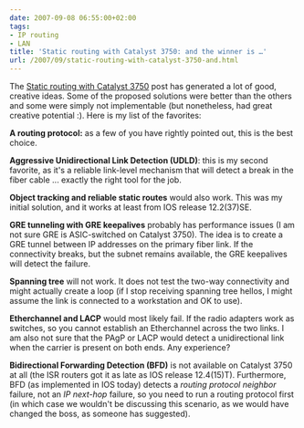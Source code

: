 ```yaml
---
date: 2007-09-08 06:55:00+02:00
tags:
- IP routing
- LAN
title: 'Static routing with Catalyst 3750: and the winner is …'
url: /2007/09/static-routing-with-catalyst-3750-and.html
---
```

The [Static routing with Catalyst 3750](/2007/09/get-creative-static-routing-with.html) post has generated a lot of good, creative ideas. Some of the proposed solutions were better than the others and some were simply not implementable (but nonetheless, had great creative potential :). Here is my list of the favorites:

**A routing protocol:** as a few of you have rightly pointed out, this is the best choice.

**Aggressive Unidirectional Link Detection (UDLD)**: this is my second favorite, as it\'s a reliable link-level mechanism that will detect a break in the fiber cable ... exactly the right tool for the job.
<!--more-->
**Object tracking and reliable static routes** would also work. This was my initial solution, and it works at least from IOS release 12.2(37)SE.
<!--more-->
**GRE tunneling with GRE keepalives** probably has performance issues (I am not sure GRE is ASIC-switched on Catalyst 3750). The idea is to create a GRE tunnel between IP addresses on the primary fiber link. If the connectivity breaks, but the subnet remains available, the GRE keepalives will detect the failure.

**Spanning tree** will not work. It does not test the two-way connectivity and might actually create a loop (if I stop receiving spanning tree hellos, I might assume the link is connected to a workstation and OK to use).

**Etherchannel and LACP** would most likely fail. If the radio adapters work as switches, so you cannot establish an Etherchannel across the two links. I am also not sure that the PAgP or LACP would detect a unidirectional link when the carrier is present on both ends. Any experience?

**Bidirectional Forwarding Detection (BFD)** is not available on Catalyst 3750 at all (the ISR routers got it as late as IOS release 12.4(15)T). Furthermore, BFD (as implemented in IOS today) detects a *routing protocol neighbor* failure, not an *IP next-hop* failure, so you need to run a routing protocol first (in which case we wouldn\'t be discussing this scenario, as we would have changed the boss, as someone has suggested).
